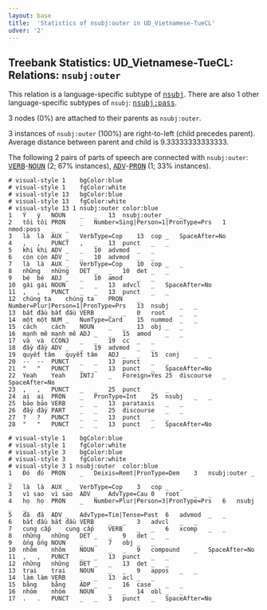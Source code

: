 ```yaml
---
layout: base
title:  'Statistics of nsubj:outer in UD_Vietnamese-TueCL'
udver: '2'
---
```


## Treebank Statistics: UD_Vietnamese-TueCL: Relations: `nsubj:outer`

This relation is a language-specific subtype of <tt><a href="vi_tuecl-dep-nsubj.html">nsubj</a></tt>.
There are also 1 other language-specific subtypes of `nsubj`: <tt><a href="vi_tuecl-dep-nsubj-pass.html">nsubj:pass</a></tt>.

3 nodes (0%) are attached to their parents as `nsubj:outer`.

3 instances of `nsubj:outer` (100%) are right-to-left (child precedes parent).
Average distance between parent and child is 9.33333333333333.

The following 2 pairs of parts of speech are connected with `nsubj:outer`: <tt><a href="vi_tuecl-pos-VERB.html">VERB</a></tt>-<tt><a href="vi_tuecl-pos-NOUN.html">NOUN</a></tt> (2; 67% instances), <tt><a href="vi_tuecl-pos-ADV.html">ADV</a></tt>-<tt><a href="vi_tuecl-pos-PRON.html">PRON</a></tt> (1; 33% instances).


~~~ conllu
# visual-style 1	bgColor:blue
# visual-style 1	fgColor:white
# visual-style 13	bgColor:blue
# visual-style 13	fgColor:white
# visual-style 13 1 nsubj:outer	color:blue
1	Ý	ý	NOUN	_	_	13	nsubj:outer	_	_
2	tôi	tôi	PRON	_	Number=Sing|Person=1|PronType=Prs	1	nmod:poss	_	_
3	là	là	AUX	_	VerbType=Cop	13	cop	_	SpaceAfter=No
4	,	,	PUNCT	,	_	13	punct	_	_
5	khi	khi	ADV	_	_	10	advmod	_	_
6	còn	còn	ADV	_	_	10	advmod	_	_
7	là	là	AUX	_	VerbType=Cop	10	cop	_	_
8	những	những	DET	_	_	10	det	_	_
9	bé	bé	ADJ	_	_	10	amod	_	_
10	gái	gái	NOUN	_	_	13	advcl	_	SpaceAfter=No
11	,	,	PUNCT	_	_	13	punct	_	_
12	chúng ta	chúng ta	PRON	_	Number=Plur|Person=1|PronType=Prs	13	nsubj	_	_
13	bắt đầu	bắt đầu	VERB	_	_	0	root	_	_
14	một	một	NUM	_	NumType=Card	15	nummod	_	_
15	cách	cách	NOUN	_	_	13	obj	_	_
16	mạnh mẽ	mạnh mẽ	ADJ	_	_	15	amod	_	_
17	và	và	CCONJ	_	_	19	cc	_	_
18	đầy	đầy	ADV	_	_	19	advmod	_	_
19	quyết tâm	quyết tâm	ADJ	_	_	15	conj	_	_
20	--	--	PUNCT	_	_	13	punct	_	_
21	"	"	PUNCT	_	_	13	punct	_	SpaceAfter=No
22	Yeah	Yeah	INTJ	_	Foreign=Yes	25	discourse	_	SpaceAfter=No
23	,	,	PUNCT	_	_	25	punct	_	_
24	ai	ai	PRON	_	PronType=Int	25	nsubj	_	_
25	bảo	bảo	VERB	_	_	13	parataxis	_	_
26	đấy	đấy	PART	_	_	25	discourse	_	_
27	?	?	PUNCT	_	_	13	punct	_	_
28	"	"	PUNCT	_	_	13	punct	_	SpaceAfter=No

~~~


~~~ conllu
# visual-style 1	bgColor:blue
# visual-style 1	fgColor:white
# visual-style 3	bgColor:blue
# visual-style 3	fgColor:white
# visual-style 3 1 nsubj:outer	color:blue
1	Đó	đó	PRON	_	Deixis=Remt|PronType=Dem	3	nsubj:outer	_	_
2	là	là	AUX	_	VerbType=Cop	3	cop	_	_
3	vì sao	vì sao	ADV	_	AdvType=Cau	0	root	_	_
4	họ	họ	PRON	_	Number=Plur|Person=3|PronType=Prs	6	nsubj	_	_
5	đã	đã	ADV	_	AdvType=Tim|Tense=Past	6	advmod	_	_
6	bắt đầu	bắt đầu	VERB	_	_	3	advcl	_	_
7	cung cấp	cung cấp	VERB	_	_	6	xcomp	_	_
8	những	những	DET	_	_	9	det	_	_
9	ống	ống	NOUN	_	_	7	obj	_	_
10	nhôm	nhôm	NOUN	_	_	9	compound	_	SpaceAfter=No
11	,	,	PUNCT	_	_	13	punct	_	_
12	những	những	DET	_	_	13	det	_	_
13	trại	trại	NOUN	_	_	9	appos	_	_
14	làm	làm	VERB	_	_	13	acl	_	_
15	bằng	bằng	ADP	_	_	16	case	_	_
16	nhôm	nhôm	NOUN	_	_	14	obl	_	_
17	.	.	PUNCT	_	_	3	punct	_	SpaceAfter=No

~~~


